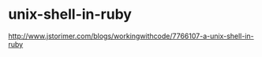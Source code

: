 unix-shell-in-ruby
==================

http://www.jstorimer.com/blogs/workingwithcode/7766107-a-unix-shell-in-ruby
